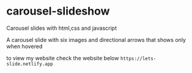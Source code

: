 # carousel-slideshow
Carousel slides with html,css and javascript

A carousel slide with six images and directional arrows that shows only when hovered

to view my website check the website below 
`https://lets-slide.netlify.app`
